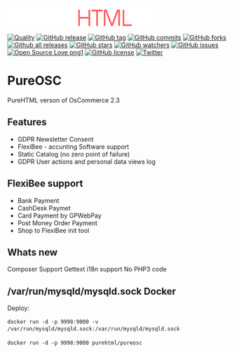 ![Logo](https://raw.githubusercontent.com/SimonFormanek/pureosc/pure/catalog/images/store_logo.png "PureHtml's PureOSC")

[![Quality](https://scrutinizer-ci.com/g/SimonFormanek/pureosc/badges/quality-score.png?b=pure)](https://scrutinizer-ci.com/g/SimonFormanek/pureosc/)
[![GitHub release](https://img.shields.io/github/release/SimonFormanek/pureosc.svg)](https://GitHub.com/SimonFormanek/pureosc/releases/)
[![GitHub tag](https://img.shields.io/github/tag/SimonFormanek/pureosc.svg)](https://GitHub.com/SimonFormanek/pureosc/tags/)
[![GitHub commits](https://img.shields.io/github/commits-since/SimonFormanek/pureosc/v1.0.0.svg)](https://GitHub.com/SimonFormanek/pureosc/commit/)
[![GitHub forks](https://img.shields.io/github/forks/SimonFormanek/pureosc.svg)](https://github.com/SimonFormanek/pureosc/network)
[![Github all releases](https://img.shields.io/github/downloads/SimonFormanek/pureosc/total.svg)](https://GitHub.com/SimonFormanek/pureosc/releases/)
[![GitHub stars](https://img.shields.io/github/stars/SimonFormanek/pureosc.svg)](https://github.com/SimonFormanek/pureosc/stargazers)
[![GitHub watchers](https://img.shields.io/github/watchers/SimonFormanek/pureosc.svg?style=social&label=Watch&maxAge=2592000)](https://GitHub.com/SimonFormanek/pureosc/watchers/)
[![GitHub issues](https://img.shields.io/github/issues/SimonFormanek/pureosc.svg)](https://github.com/SimonFormanek/pureosc/issues)
[![Open Source Love png1](https://badges.frapsoft.com/os/v1/open-source.png?v=103)](https://github.com/ellerbrock/open-source-badges/)
[![GitHub license](https://img.shields.io/github/license/SimonFormanek/pureosc.svg)](https://github.com/SimonFormanek/pureosc/blob/pure/LICENSE)
[![Twitter](https://img.shields.io/twitter/url/https/github.com/SimonFormanek/pureosc.svg?style=social)](https://twitter.com/intent/tweet?text=Wow:&url=https%3A%2F%2Fgithub.com%2FSimonFormanek%2Fpureosc)

PureOSC
=======

PureHTML verson of OsCommerce 2.3

Features
--------

 * GDPR Newsletter Consent 
 * FlexiBee - accunting Software support
 * Static Catalog (no zero point of failure)
 * GDPR User actions and personal data views log

FlexiBee support
----------------

 * Bank Payment
 * CashDesk Paymet
 * Card Payment by GPWebPay
 * Post Money Order Payment
 * Shop to FlexiBee init tool

Whats new
---------

Composer Support
Gettext i18n support
No PHP3 code

/var/run/mysqld/mysqld.sock
Docker
------

Deploy:

    docker run -d -p 9998:9000 -v /var/run/mysqld/mysqld.sock:/var/run/mysqld/mysqld.sock 
    
    docker run -d -p 9998:9000 purehtml/pureosc
